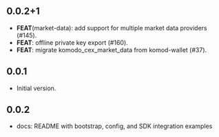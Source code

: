 ## 0.0.2+1

 - **FEAT**(market-data): add support for multiple market data providers (#145).
 - **FEAT**: offline private key export (#160).
 - **FEAT**: migrate komodo_cex_market_data from komod-wallet (#37).

## 0.0.1

- Initial version.

## 0.0.2

- docs: README with bootstrap, config, and SDK integration examples
